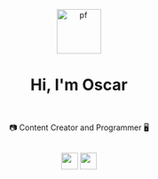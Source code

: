 <div id="user-content-toc" align="center">
  <img src="https://github.com/user-attachments/assets/a3e4eebd-6396-45c0-adf6-1431db3f4975" alt=pf width=80 />
  <h1>Hi, I'm Oscar</h1>
</div>
<br>
<div align=center>
  <p>📷 Content Creator and Programmer 🖥️</p>
  <p></p>
</div>
<br>
<div align=center>
  <a href="https://twitch.com/uwrekening"><img src="https://img.icons8.com/?size=100&id=18103&format=png&color=000000" width=30/></a>
  <a href="https://twitch.com/uwrekening"><img src="https://img.icons8.com/?size=100&id=Xy10Jcu1L2Su&format=png&color=000000" width=30/></a>
</div>
